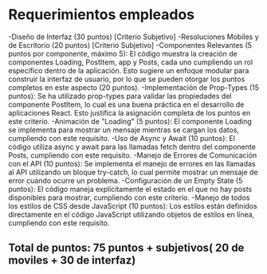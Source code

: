 # Requerimientos empleados
  -Diseño de Interfaz (30 puntos) [Criterio Subjetivo]
  -Resoluciones Mobiles y de Escritorio (20 puntos) [Criterio Subjetivo] 
  -Componentes Relevantes (5 puntos por componente, máximo 5): El código muestra la creación de componentes Loading, PostItem, app y Posts, cada uno cumpliendo un rol específico dentro de la aplicación. Esto sugiere un enfoque modular para construir la interfaz de usuario, por lo que se pueden otorgar los puntos completos en este aspecto (20 puntos).
  -Implementación de Prop-Types (15 puntos): Se ha utilizado prop-types para validar las propiedades del componente PostItem, lo cual es una buena práctica en el desarrollo de aplicaciones React. Esto justifica la asignación completa de los puntos en este criterio.
  -Animación de "Loading" (5 puntos): El componente Loading se implementa para mostrar un mensaje mientras se cargan los datos, cumpliendo con este requisito.
  -Uso de Async y Await (10 puntos): El código utiliza async y await para las llamadas fetch dentro del componente Posts, cumpliendo con este requisito.
  -Manejo de Errores de Comunicación con el API (10 puntos): Se implementa el manejo de errores en las llamadas al API utilizando un bloque try-catch, lo cual permite mostrar un mensaje de error cuando ocurre un problema.
  -Configuración de un Empty State (5 puntos): El código maneja explícitamente el estado en el que no hay posts disponibles para mostrar, cumpliendo con este criterio.
  -Manejo de todos los estilos de CSS desde JavaScript (10 puntos): Los estilos están definidos directamente en el código JavaScript utilizando objetos de estilos en línea, cumpliendo con este requisito.
  ## Total de puntos: 75 puntos  + subjetivos( 20 de moviles + 30 de interfaz)
